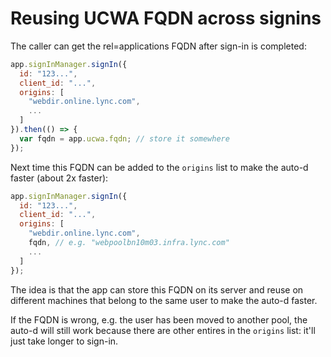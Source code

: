 # Reusing UCWA FQDN across signins

The caller can get the rel=applications FQDN
after sign-in is completed:

```js
app.signInManager.signIn({
  id: "123...",
  client_id: "...",
  origins: [
    "webdir.online.lync.com",
    ...
  ]
}).then(() => {
  var fqdn = app.ucwa.fqdn; // store it somewhere
});
```

Next time this FQDN can be added to the `origins` list
to make the auto-d faster (about 2x faster):

```js
app.signInManager.signIn({
  id: "123...",
  client_id: "...",
  origins: [
    "webdir.online.lync.com",
    fqdn, // e.g. "webpoolbn10m03.infra.lync.com"
    ...
  ]
});
```

The idea is that the app can store this FQDN on its server
and reuse on different machines that belong to the same
user to make the auto-d faster.

If the FQDN is wrong, e.g. the user has been moved to another
pool, the auto-d will still work because there are other entires
in the `origins` list: it'll just take longer to sign-in.